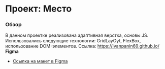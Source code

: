 # Проект: Место

### Обзор
В данном проектке реализована адаптивная верстка, основы JS.
Использовались следующие технологии: GridLayOyt, FlexBox, использование DOM-элементов.
Ссылка: https://ivanpanin69.github.io/
**Figma**

* [Ссылка на макет в Figma](https://www.figma.com/file/2cn9N9jSkmxD84oJik7xL7/JavaScript.-Sprint-4?node-id=0%3A1)